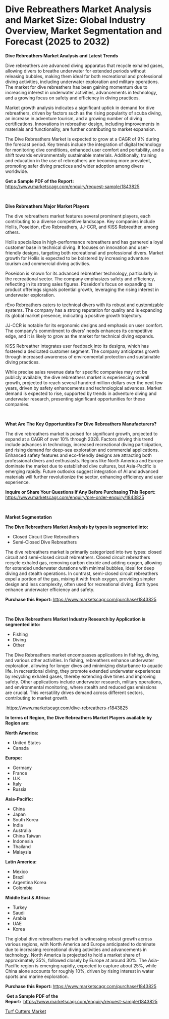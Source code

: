 <p><h1>Dive Rebreathers Market Analysis and Market Size: Global Industry Overview, Market Segmentation and Forecast (2025 to 2032)</h1></p><p><strong>Dive Rebreathers Market Analysis and Latest Trends</strong></p>
<p><p>Dive rebreathers are advanced diving apparatus that recycle exhaled gases, allowing divers to breathe underwater for extended periods without releasing bubbles, making them ideal for both recreational and professional diving activities, including underwater exploration and military operations. The market for dive rebreathers has been gaining momentum due to increasing interest in underwater activities, advancements in technology, and a growing focus on safety and efficiency in diving practices.</p><p>Market growth analysis indicates a significant uptick in demand for dive rebreathers, driven by factors such as the rising popularity of scuba diving, an increase in adventure tourism, and a growing number of diving certifications. Innovations in rebreather design, including improvements in materials and functionality, are further contributing to market expansion.</p><p>The Dive Rebreathers Market is expected to grow at a CAGR of 9% during the forecast period. Key trends include the integration of digital technology for monitoring dive conditions, enhanced user comfort and portability, and a shift towards environmentally sustainable materials. Additionally, training and education in the use of rebreathers are becoming more prevalent, promoting safer diving practices and wider adoption among divers worldwide.</p></p>
<p><strong>Get a Sample PDF of the Report:&nbsp;</strong> <a href="https://www.marketscagr.com/enquiry/request-sample/1843825?utm_campaign=1889&utm_medium=2&utm_source=Github&utm_content=ia&utm_term=18022025&utm_id=dive-rebreathers">https://www.marketscagr.com/enquiry/request-sample/1843825</a></p>
<p>&nbsp;</p>
<p><strong>Dive Rebreathers Major Market Players</strong></p>
<p><p>The dive rebreathers market features several prominent players, each contributing to a diverse competitive landscape. Key companies include Hollis, Poseidon, rEvo Rebreathers, JJ-CCR, and KISS Rebreather, among others. </p><p>Hollis specializes in high-performance rebreathers and has garnered a loyal customer base in technical diving. It focuses on innovation and user-friendly designs, targeting both recreational and professional divers. Market growth for Hollis is expected to be bolstered by increasing adventure tourism and commercial diving activities.</p><p>Poseidon is known for its advanced rebreather technology, particularly in the recreational sector. The company emphasizes safety and efficiency, reflecting in its strong sales figures. Poseidon's focus on expanding its product offerings signals potential growth, leveraging the rising interest in underwater exploration.</p><p>rEvo Rebreathers caters to technical divers with its robust and customizable systems. The company has a strong reputation for quality and is expanding its global market presence, indicating a positive growth trajectory.</p><p>JJ-CCR is notable for its ergonomic designs and emphasis on user comfort. The company's commitment to divers' needs enhances its competitive edge, and it is likely to grow as the market for technical diving expands.</p><p>KISS Rebreather integrates user feedback into its designs, which has fostered a dedicated customer segment. The company anticipates growth through increased awareness of environmental protection and sustainable diving practices.</p><p>While precise sales revenue data for specific companies may not be publicly available, the dive rebreathers market is experiencing overall growth, projected to reach several hundred million dollars over the next few years, driven by safety enhancements and technological advances. Market demand is expected to rise, supported by trends in adventure diving and underwater research, presenting significant opportunities for these companies.</p></p>
<p>&nbsp;</p>
<p><strong>What Are The Key Opportunities For Dive Rebreathers Manufacturers?</strong></p>
<p><p>The dive rebreathers market is poised for significant growth, projected to expand at a CAGR of over 10% through 2028. Factors driving this trend include advances in technology, increased recreational diving participation, and rising demand for deep-sea exploration and commercial applications. Enhanced safety features and eco-friendly designs are attracting both professional divers and enthusiasts. Regions like North America and Europe dominate the market due to established dive cultures, but Asia-Pacific is emerging rapidly. Future outlooks suggest integration of AI and advanced materials will further revolutionize the sector, enhancing efficiency and user experience.</p></p>
<p><strong>Inquire or Share Your Questions If Any Before Purchasing This Report:</strong> <a href="https://www.marketscagr.com/enquiry/pre-order-enquiry/1843825?utm_campaign=1889&utm_medium=2&utm_source=Github&utm_content=ia&utm_term=18022025&utm_id=dive-rebreathers">https://www.marketscagr.com/enquiry/pre-order-enquiry/1843825</a></p>
<p>&nbsp;</p>
<p><strong>Market Segmentation</strong></p>
<p><strong>The Dive Rebreathers Market Analysis by types is segmented into:</strong></p>
<p><ul><li>Closed Circuit Dive Rebreathers</li><li>Semi-Closed Dive Rebreathers</li></ul></p>
<p><p>The dive rebreathers market is primarily categorized into two types: closed circuit and semi-closed circuit rebreathers. Closed circuit rebreathers recycle exhaled gas, removing carbon dioxide and adding oxygen, allowing for extended underwater durations with minimal bubbles, ideal for deep diving and stealth operations. In contrast, semi-closed circuit rebreathers expel a portion of the gas, mixing it with fresh oxygen, providing simpler design and less complexity, often used for recreational diving. Both types enhance underwater efficiency and safety.</p></p>
<p><strong>Purchase this Report:&nbsp;</strong><a href="https://www.marketscagr.com/purchase/1843825?utm_campaign=1889&utm_medium=2&utm_source=Github&utm_content=ia&utm_term=18022025&utm_id=dive-rebreathers">https://www.marketscagr.com/purchase/1843825</a></p>
<p>&nbsp;</p>
<p><strong>The Dive Rebreathers Market Industry Research by Application is segmented into:</strong></p>
<p><ul><li>Fishing</li><li>Diving</li><li>Other</li></ul></p>
<p><p>The Dive Rebreathers market encompasses applications in fishing, diving, and various other activities. In fishing, rebreathers enhance underwater exploration, allowing for longer dives and minimizing disturbance to aquatic life. In recreational diving, they promote extended underwater experiences by recycling exhaled gases, thereby extending dive times and improving safety. Other applications include underwater research, military operations, and environmental monitoring, where stealth and reduced gas emissions are crucial. This versatility drives demand across different sectors, contributing to market growth.</p></p>
<p><a href="https://www.marketscagr.com/dive-rebreathers-r1843825?utm_campaign=1889&utm_medium=2&utm_source=Github&utm_content=ia&utm_term=18022025&utm_id=dive-rebreathers">&nbsp;https://www.marketscagr.com/dive-rebreathers-r1843825</a></p>
<p><strong>In terms of Region, the Dive Rebreathers Market Players available by Region are:</strong></p>
<p>
    <p> <strong> North America: </strong>
        <ul>
            <li>United States</li>
            <li>Canada</li>
        </ul>
        </p> 
    <p> <strong> Europe: </strong>
        <ul>
            <li>Germany</li>
            <li>France</li>
            <li>U.K.</li>
            <li>Italy</li>
            <li>Russia</li>
        </ul>
        </p> 
    <p> <strong> Asia-Pacific: </strong>
        <ul>
            <li>China</li>
            <li>Japan</li>
            <li>South Korea</li>
            <li>India</li>
            <li>Australia</li>
            <li>China Taiwan</li>
            <li>Indonesia</li>
            <li>Thailand</li>
            <li>Malaysia</li>
        </ul>
        </p> 
    <p> <strong> Latin America: </strong>
        <ul>
            <li>Mexico</li>
            <li>Brazil</li>
            <li>Argentina Korea</li>
            <li>Colombia</li>
        </ul>
        </p> 
    <p> <strong> Middle East & Africa: </strong>
        <ul>
            <li>Turkey</li>
            <li>Saudi</li>
            <li>Arabia</li>
            <li>UAE</li>
            <li>Korea</li>
        </ul>
    </p>
    </p>
<p><p>The global dive rebreathers market is witnessing robust growth across various regions, with North America and Europe anticipated to dominate due to increasing recreational diving activities and advancements in technology. North America is projected to hold a market share of approximately 35%, followed closely by Europe at around 30%. The Asia-Pacific region is emerging rapidly, expected to capture about 25%, while China alone accounts for roughly 10%, driven by rising interest in water sports and marine exploration.</p></p>
<p><strong>Purchase this Report: </strong><a href="https://www.marketscagr.com/purchase/1843825?utm_campaign=1889&utm_medium=2&utm_source=Github&utm_content=ia&utm_term=18022025&utm_id=dive-rebreathers">https://www.marketscagr.com/purchase/1843825</a></p>
<p>&nbsp;<strong>Get a Sample PDF of the Report:&nbsp;&nbsp;</strong><a href="https://www.marketscagr.com/enquiry/request-sample/1843825?utm_campaign=1889&utm_medium=2&utm_source=Github&utm_content=ia&utm_term=18022025&utm_id=dive-rebreathers">https://www.marketscagr.com/enquiry/request-sample/1843825</a></p>
<p><strong></strong></p>
<p><p><a href="https://github.com/globismark/Market-Research-Report-List-6/blob/main/turf-cutters-market.md?utm_campaign=1889&utm_medium=2&utm_source=Github&utm_content=ia&utm_term=18022025&utm_id=dive-rebreathers">Turf Cutters Market</a></p></p>